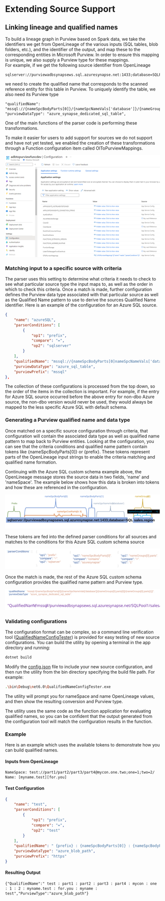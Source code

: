 # Extending Source Support

## Linking lineage and qualified names

To build a lineage graph in Purview based on Spark data, we take the identifiers we get from OpenLineage of the various inputs (SQL tables, blob folders, etc.), and the identifier of the output, and map these to the corresponding entities in Microsoft Purview. In order to ensure this mapping is unique, we also supply a Purview type for these mappings.  
For example, if we get the following source identifier from OpenLineage

```infra
sqlserver://purviewadbsynapsews.sql.azuresynapse.net:1433;database=SQLPool1/sales.region
```

we need to create the qualified name that corresponds to the scanned reference entity for this table in Purview. To uniquely identify the table, we also need its Purview type

```infra
"qualifiedName": "mssql://{nameSpcBodyParts[0]}/{nameSpcNameVals['database']}/{nameGroups[0].parts[0]}/{nameGroups[0].parts[1]}",
"purviewDataType": "azure_synapse_dedicated_sql_table",
```

One of the main functions of the parser code is performing these transformations.

To make it easier for users to add support for sources we do not support and have not yet tested, we enabled the creation of these transformations through a Function configuration item called OlToPurviewMappings.

![oltopurviewmappings.png](../assets/img/extend-source/oltopurviewmappings.png)

### Matching input to a specific source with criteria

The parser uses this setting to determine what criteria it needs to check to see what particular source type the input maps to, as well as the order in which to check this criteria. Once a match is made, further configuration defines the Purview data type associated with that particular source as well as the Qualified Name pattern to use to derive the sources Qualified Name identifier. Here is an example of the configuration for an Azure SQL source.

```json
{
    "name": "azureSQL",
    "parserConditions": [
        {
            "op1": "prefix",
            "compare": "=",
            "op2": "sqlserver"
        }
    ],
    "qualifiedName": "mssql://{nameSpcBodyParts[0]nameSpcNameVals['databaseName']}/dbo/{nameGroups[0]}",
    "purviewDataType": "azure_sql_table",
    "purviewPrefix": "mssql"
},
```

The collection of these configurations is processed from the top down, so the order of the items in the collection is important.  For example, if the entry for Azure SQL source occurred before the above entry for non-dbo Azure source, the non-dbo version would never be used, they would always be mapped to the less specific Azure SQL with default schema.

### Generating a Purview qualified name and data type

Once matched on a specific source configuration through criteria, that configuration will contain the associated data type as well as qualified name pattern to map back to Purview entities. Looking at the configuration, you can see that the criteria conditions and qualified name pattern contain tokens like {nameSpcBodyParts[0]} or {prefix}. These tokens represent parts of the OpenLineage input strings to enable the criteria matching and qualified name formation.

Continuing with the Azure SQL custom schema example above, the OpenLineage message stores the source data in two fields, 'name' and 'nameSpace'. The example below shows how this data is broken into tokens and how these are referenced in the configuration.

![OLNameBreak.svg](../assets/img/extend-source/OLNameBreak.svg)

These tokens are fed into the defined parser conditions for all sources and matches to the conditions for this Azure SQL custom schema source

![ParserConditions.svg](../assets/img/extend-source/ParserConditions.svg)

Once the match is made, the rest of the Azure SQL custom schema configuration provides the qualified name pattern and Purview type.

![QualifiedName.svg](../assets/img/extend-source/QualifiedName.svg)

### Validating configurations

The configuration format can be complex, so a command line verification tool ([QualifiedNameConfigTester](../function-app/adb-to-purview/tests/tools/QualifiedNameConfigTester)) is provided for easy testing of new source configurations. You can build the utility by opening a terminal in the app directory and running:

```bash
dotnet build
```

Modify the [config.json](../tests/tools/QualifiedNameConfigTester/config.json) file to include your new source configuration, and then run the utility from the bin directory specifying the build file path.  For example:

```bash
.\bin\Debug\net6.0\QualifiedNameConfigTester.exe
```

The utility will prompt you for nameSpace and name OpenLineage values, and then show the resulting conversion and Purview type.

The utility uses the same code as the function application for evaluating qualified names, so you can be confident that the output generated from the configuration tool will match the configuration results in the function.

### Example

Here is an example which uses the available tokens to demonstrate how you can build qualified names.

#### Inputs from OpenLineage

```config
NameSpace: test://part1/part2/part3/part4@mycon.one.two;one=1;two=2/
Name: [myname.test][for.you]
```

#### Test Configuration

```json
{
    "name": "test",
    "parserConditions": [
        {
            "op1": "prefix",
            "compare": "=",
            "op2": "test"
        }
    ],
    "qualifiedName": " {prefix} : {nameSpcBodyParts[0]} : {nameSpcBodyParts[1]} : {nameSpcBodyParts[2]} : {nameSpcBodyParts[3]} : {nameSpcConParts[0]} : {nameSpcConParts[1]} : {nameSpcNameVals['one']} : {nameSpcNameVals['two']} : {nameGroups[0]} : {nameGroups[1]} : {nameGroups[0].parts[0]} : {nameGroups[0].parts[1]}",
    "purviewDataType": "azure_blob_path",
    "purviewPrefix": "https"
}
```

#### Resulting Output

```config
{"QualifiedName":" test : part1 : part2 : part3 : part4 : mycon : one : 1 : 2 : myname.test : for.you : myname : test","PurviewType":"azure_blob_path"}
```

